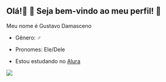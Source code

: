 ## Olá!👋  💜 Seja bem-vindo ao meu perfil! 💜

Meu nome é Gustavo Damasceno

- Gênero: ♂️
- Pronomes: Ele/Dele

- Estou estudando no [Alura](https://www.alura.com.br)

![](https://media.tenor.com/2KdFBFzRFF4AAAAi/kirby-dance.gif)
